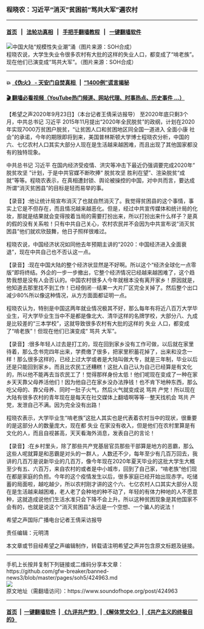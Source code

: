 ### 程晓农：习近平“消灭”贫困前“骂共大军”遍农村
------------------------

#### [首页](https://github.com/gfw-breaker/banned-news3/blob/master/README.md) &nbsp;&nbsp;|&nbsp;&nbsp; [法轮功真相](https://github.com/begood0513/basic/blob/master/README.md)  &nbsp;&nbsp;|&nbsp;&nbsp; [手把手翻墙教程](https://github.com/gfw-breaker/guides/wiki)  &nbsp;&nbsp;|&nbsp;&nbsp; [一键翻墙软件](https://github.com/gfw-breaker/nogfw/blob/master/README.md)  



<div><img alt="中国大陆“规模性失业潮”涌（图片来源：SOH合成）" src="https://img.soundofhope.org/2020-01/42b96711bedb0046f142e4b7d89f9b7b.jpg"/>
<br/><figcaption class="caption">
 程晓农说，大学生失业令很多农村有大批的这样的失业人口，都变成了“啃老族”。现在他们已演变成“骂共大军”。（图片来源：SOH合成）
</figcaption></div><hr/>

#### 💥 [《伪火》 - 天安门自焚真相 ](http://158.247.195.190:10000/videos/blog/weihuo.html)&nbsp; |&nbsp; [“1400例”谎言揭秘  ](http://158.247.195.190:10000/videos/blog/jiexi1400.html)

#### [ 🎬  翻墙必看视频（YouTube热门频道、网站代理、时事热点、历史事件 ...）](https://github.com/gfw-breaker/links/blob/master/banned.md)

<div><div class="Content__Wrapper sc-1bvya0-0 grZQxZ">
 <p class="meta-top">
  <span class="meta">
   【希望之声2020年9月23日】（本台记者王倩采访报导）
  </span>
  至2020年底只剩3个月，中共总书记
  <ok href="/term/1063">
   习近平
  </ok>
  2015年11月提出“2020年全民脱贫”的政纲，计划在2020年实现7000万贫困户脱贫，“让贫困人口和贫困地区同全国一道进入
  <ok href="/term/215653">
   全面小康
  </ok>
  社会”的承诺，今年的期限即将到来，美国普林斯顿大学博士程晓农分析，中国的六、七亿农村人口其实大部分人现在是生活越来越困难，而且出现了其他国家都没有的独特现象。
 </p>
 <p>
  中共总书记
  <ok href="/term/1063">
   习近平
  </ok>
  在国内经济受疫情、洪灾等冲击下最近仍强调要完成2020年“
  <ok href="/term/262462">
   脱贫攻坚
  </ok>
  ”计划，于是中共官媒不断吹捧“
  <ok href="/term/262462">
   脱贫攻坚
  </ok>
  胜利在望”、渲染脱贫“成就”等等。程晓农表示，在真相遭封锁、舆论被操控的中国，对中共而言，要达成所谓“消灭贫困县”的目标是轻而易举的事。
 </p>
 <div class="AD_Embed__Wrap-sc-1xslmin-0 igMuqX module desktop">
  <div>
  </div>
 </div>
 <p>
  【录音】:他让统计局宣布消灭了也就自然消灭了。我觉得贫困县的这个事情，事实上它是不但存在，而且情况越来越恶化。但是，经过中共宣传媒体和统计局的化妆，那就是结果就会变得按着当局的需要打扮出来，所以打扮出来什么样子？是真的假的没有关系啦！只有中共自己关心，农村农民并不会因为中共宣布说“消灭贫困县”他们就欢欣鼓舞，他日子照样很难过。
 </p>
 <p>
  程晓农说，中国经济状况如同他去年预期主讲的“2020：中国经济进入全面衰退”，现在中共自己也不否认这一点。
 </p>
 <p>
  【录音】:现在中国大陆的整个经济状显然是不好啊。所以这个“经济全球化一点零版”即将终结。外企的一步一步撤出，它整个经济情况已经越来越困难了，这个趋势我想是没有人会否认的。中国农村很多人今年就根本没有离开家乡！原因就是，他知道去那里找不到工作！已经倒闭⋯结果一大片厂区完全关掉了。然后整个出口减少80%所以像这种情况，从方方面面都证明一点。
 </p>
 <p>
  程晓农认为，特别是中国这两年就业情况极其不好，那么每年有将近八百万大学毕业生，可大学毕业生当中不是都是像北大、清华这样的名牌学校，大部分八、九成是比较差的“三本学校”，这就导致很多农村有大批的这样的
  <ok href="/term/1232">
   失业
  </ok>
  人口，都变成了“啃老族”！但现在他们已演变成“
  <ok href="/term/382486">
   骂共
  </ok>
  大军”。
 </p>
 <p>
  【录音】:很多年轻人过去是打工的，现在回到家乡没有工作可做，以后就在家里待着，那么念书完四年出来，学费缴了很多，把家里积蓄花掉了，出来和没念一样！那么很多这样的，已经上过大学或者是大陆叫做大专，就是三年制，毕业以后还是只能回到家乡。而且比农民工还糟糕！这批人自己认为自己已经算是有文化的，所以他不能再去当农民工了！觉得那样身份太低！他们呢现在变成了一种在家乡天天靠父母养活他们！因为他自己在家乡没办法挣钱！也不肯下地种东西，那么吃父母的、靠父母养、同时一肚子火气，然后火气就变成说
  <ok href="/term/382486">
   骂共
  </ok>
  产党！所以现在大陆有很多农村的青年现在是每天在社交媒体上翻墙啊等等⋯整天找机会
  <ok href="/term/382486">
   骂共
  </ok>
  产党，发泄自己不满。因为完全没有出路！
 </p>
 <p>
  程晓农表示，大学毕业生“啃老族”这批人其实也是代表着农村当中的现状，很重要的是这部分人的数量庞大，现在都
  <ok href="/term/1232">
   失业
  </ok>
  在家没有收入，但是他们在农村里算是有文化的人，而且自视甚高，天天看海外消息，发表自己的言论！
 </p>
 <p>
  【录音】:在乡村里头，除了那些共产党基层官员那些干部算是地方的恶霸，那么这些人呢就算是和恶霸是对头的一群人，人数还不少，每年至少有几百万回去，我讲的几百万是说新毕业的几百万，像今年现在2020年夏天毕业的这批大学生大概至少有五、六百万，来自农村的或者是中小城市，回到了自己家，“啃老族”他们现在都是家庭的负担。今年的这个疫情发生以后，很多家庭已经开始出现赤字。吃储蓄的局面啦，越吃越少，所以农村刚才讲的这个六、七亿农村人口其实大部分人现在是生活越来越困难，老人老了会种地的种不动了，年轻的有体力种地的人不愿意种，这就造成说他们生活水准只会下降不会上升。所以这种贫困现象是其他国家不会有的，也就是说这个“消灭贫困县”永远是一个空想、一个骗人的说法！
 </p>
 <div class="AD_Embed__Wrap-sc-1xslmin-0 igMuqX module desktop">
  <div>
  </div>
 </div>
 <p>
  希望之声国际广播电台记者王倩采访报导
 </p>
 <p class="meta-btm">
  责任编辑：元明清
 </p>
 <p class="meta-btm">
  本文章或节目经希望之声编辑制作，转载请注明希望之声并包含原文标题及链接。
 </p>
</div>
</div>
<hr/>
手机上长按并复制下列链接或二维码分享本文章：<br/>
https://github.com/gfw-breaker/banned-news3/blob/master/pages/soh5/424963.md <br/>
<a href='https://github.com/gfw-breaker/banned-news3/blob/master/pages/soh5/424963.md'><img src='https://github.com/gfw-breaker/banned-news3/blob/master/pages/soh5/424963.md.png'/></a> <br/>
原文地址（需翻墙访问）：https://www.soundofhope.org/post/424963


------------------------
#### [首页](https://github.com/gfw-breaker/banned-news3/blob/master/README.md) &nbsp;|&nbsp; [一键翻墙软件](https://github.com/gfw-breaker/nogfw/blob/master/README.md) &nbsp;| [《九评共产党》](https://github.com/gfw-breaker/9ping.md/blob/master/README.md#九评之一评共产党是什么) | [《解体党文化》](https://github.com/gfw-breaker/jtdwh.md/blob/master/README.md) | [《共产主义的终极目的》](https://github.com/gfw-breaker/gczydzjmd.md/blob/master/README.md)


<img src='http://gfw-breaker.win/banned-news3/pages/soh5/424963.md' width='0px' height='0px'/>